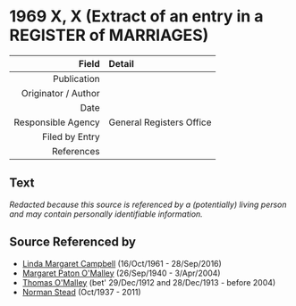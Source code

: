 ﻿---
layout: page
permalink: /sources/s5206190
---

# 1969 X, X (Extract of an entry in a REGISTER of MARRIAGES)

Field | Detail
---:|:---
Publication | 
Originator / Author | 
Date | 
Responsible Agency | General Registers Office
Filed by Entry | 
References | 

## Text

_Redacted because this source is referenced by a (potentially) living person and may contain personally identifiable information._

## Source Referenced by

* [Linda Margaret Campbell](../people/@76650284@-linda-margaret-campbell-b1961-10-16-d2016-9-28.md) (16/Oct/1961 - 28/Sep/2016)
* [Margaret Paton O'Malley](../people/@46723082@-margaret-paton-o'malley-b1940-9-26-d2004-4-3.md) (26/Sep/1940 - 3/Apr/2004)
* [Thomas O'Malley](../people/@12568152@-thomas-o'malley-b1912-12-29~1913-12-28-d2004.md) (bet' 29/Dec/1912 and 28/Dec/1913 - before 2004)
* [Norman Stead](../people/@69808462@-norman-stead-b1937-10-d2011.md) (Oct/1937 - 2011)
